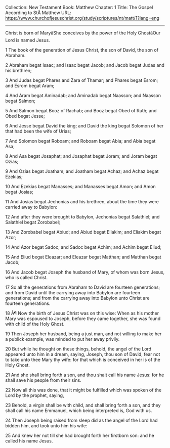 Collection: New Testament
Book: Matthew
Chapter: 1
Title: The Gospel According to StÂ Matthew
URL: https://www.churchofjesuschrist.org/study/scriptures/nt/matt/1?lang=eng

---

Christ is born of MaryâShe conceives by the power of the Holy GhostâOur Lord is named Jesus.

1 The book of the generation of Jesus Christ, the son of David, the son of Abraham.

2 Abraham begat Isaac; and Isaac begat Jacob; and Jacob begat Judas and his brethren;

3 And Judas begat Phares and Zara of Thamar; and Phares begat Esrom; and Esrom begat Aram;

4 And Aram begat Aminadab; and Aminadab begat Naasson; and Naasson begat Salmon;

5 And Salmon begat Booz of Rachab; and Booz begat Obed of Ruth; and Obed begat Jesse;

6 And Jesse begat David the king; and David the king begat Solomon of her that had been the wife of Urias;

7 And Solomon begat Roboam; and Roboam begat Abia; and Abia begat Asa;

8 And Asa begat Josaphat; and Josaphat begat Joram; and Joram begat Ozias;

9 And Ozias begat Joatham; and Joatham begat Achaz; and Achaz begat Ezekias;

10 And Ezekias begat Manasses; and Manasses begat Amon; and Amon begat Josias;

11 And Josias begat Jechonias and his brethren, about the time they were carried away to Babylon:

12 And after they were brought to Babylon, Jechonias begat Salathiel; and Salathiel begat Zorobabel;

13 And Zorobabel begat Abiud; and Abiud begat Eliakim; and Eliakim begat Azor;

14 And Azor begat Sadoc; and Sadoc begat Achim; and Achim begat Eliud;

15 And Eliud begat Eleazar; and Eleazar begat Matthan; and Matthan begat Jacob;

16 And Jacob begat Joseph the husband of Mary, of whom was born Jesus, who is called Christ.

17 So all the generations from Abraham to David are fourteen generations; and from David until the carrying away into Babylon are fourteen generations; and from the carrying away into Babylon unto Christ are fourteen generations.

18 Â¶ Now the birth of Jesus Christ was on this wise: When as his mother Mary was espoused to Joseph, before they came together, she was found with child of the Holy Ghost.

19 Then Joseph her husband, being a just man, and not willing to make her a publick example, was minded to put her away privily.

20 But while he thought on these things, behold, the angel of the Lord appeared unto him in a dream, saying, Joseph, thou son of David, fear not to take unto thee Mary thy wife: for that which is conceived in her is of the Holy Ghost.

21 And she shall bring forth a son, and thou shalt call his name Jesus: for he shall save his people from their sins.

22 Now all this was done, that it might be fulfilled which was spoken of the Lord by the prophet, saying,

23 Behold, a virgin shall be with child, and shall bring forth a son, and they shall call his name Emmanuel, which being interpreted is, God with us.

24 Then Joseph being raised from sleep did as the angel of the Lord had bidden him, and took unto him his wife:

25 And knew her not till she had brought forth her firstborn son: and he called his name Jesus.
